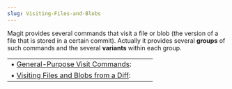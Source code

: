 ```yaml
---
slug: Visiting-Files-and-Blobs
---
```


Magit provides several commands that visit a file or blob (the version of a file that is stored in a certain commit). Actually it provides several **groups** of such commands and the several **variants** within each group.

|                                                                                             |    |    |
| :------------------------------------------------------------------------------------------ | -- | :- |
| • [General-Purpose Visit Commands](/docs/magit/General_002dPurpose-Visit-Commands):         |    |    |
| • [Visiting Files and Blobs from a Diff](/docs/magit/Visiting-Files-and-Blobs-from-a-Diff): |    |    |
